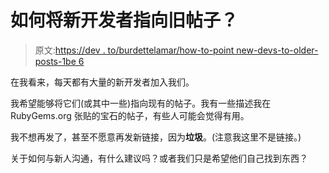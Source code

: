 # 如何将新开发者指向旧帖子？

> 原文:[https://dev . to/burdettelamar/how-to-point new-devs-to-older-posts-1be 6](https://dev.to/burdettelamar/how-to-point-new-devs-to-older-posts-1be6)

在我看来，每天都有大量的新开发者加入我们。

我希望能够将它们(或其中一些)指向现有的帖子。我有一些描述我在 RubyGems.org 张贴的宝石的帖子，有些人可能会觉得有用。

我不想再发了，甚至不愿意再发新链接，因为**垃圾**。(注意我这里不是链接。)

关于如何与新人沟通，有什么建议吗？或者我们只是希望他们自己找到东西？